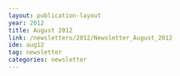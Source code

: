 ```yaml
---
layout: publication-layout
year: 2012
title: August 2012
link: /newsletters/2012/Newsletter_August_2012
ide: aug12
tag: newsletter
categories: newsletter
---
```

